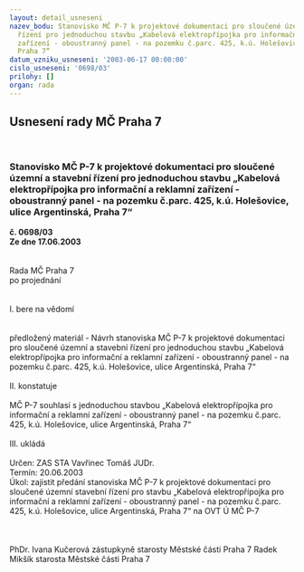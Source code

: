 ```yaml
---
layout: detail_usneseni
nazev_bodu: Stanovisko MČ P-7 k projektové dokumentaci pro sloučené územní a stavební
  řízení pro jednoduchou stavbu „Kabelová elektropřípojka pro informační a reklamní
  zařízení - oboustranný panel - na pozemku č.parc. 425, k.ú. Holešovice, ulice Argentinská,
  Praha 7“
datum_vzniku_usneseni: '2003-06-17 00:00:00'
cislo_usneseni: '0698/03'
prilohy: []
organ: rada
---
```

<div id="ucUsn_pList" class="usn">
	<span><h2>Usnesení rady MČ Praha 7 </h2>
<br></span><div class="standBody">
<span><h3>Stanovisko MČ P-7 k projektové dokumentaci pro sloučené územní a stavební řízení pro jednoduchou stavbu „Kabelová elektropřípojka pro informační a reklamní zařízení - oboustranný panel - na pozemku č.parc. 425, k.ú. Holešovice, ulice Argentinská, Praha 7“</h3></span><div class="center">
		<strong>č. 0698/03</strong><br>
	</div>
<div class="center">
		<strong>Ze dne 17.06.2003</strong><br><br>
	</div>
<br>Rada MČ Praha 7<br>po projednání<br><br><br>I.	bere na vědomí<br><br> <br>předložený materiál - Návrh stanoviska MČ P-7  k projektové dokumentaci pro sloučené územní a stavební řízení pro jednoduchou stavbu „Kabelová elektropřípojka pro informační a reklamní zařízení - oboustranný panel - na pozemku č.parc. 425, k.ú. Holešovice, ulice Argentinská, Praha 7“<br><br>II.	konstatuje<br><br>MČ P-7 souhlasí s jednoduchou stavbou „Kabelová elektropřípojka pro informační a reklamní zařízení - oboustranný panel - na pozemku č.parc. 425, k.ú. Holešovice, ulice Argentinská, Praha 7“<br><br>III.	ukládá <br><br>Určen:	ZAS STA Vavřinec Tomáš JUDr.<br>Termín: 20.06.2003<br>Úkol:	zajistit předání stanoviska MČ P-7 k projektové dokumentaci  pro sloučené územní stavební řízení pro stavbu „Kabelová elektropřípojka pro informační a reklamní zařízení - oboustranný panel - na pozemku č.parc. 425, k.ú. Holešovice, ulice Argentinská, Praha 7“ na OVT Ú MČ P-7<br> <br>      <br>	<br>PhDr. Ivana Kučerová zástupkyně starosty Městské části Praha 7	 Radek Mikšík starosta Městské části Praha 7<br>	<br><br>
</div>
</div>